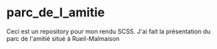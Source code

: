 # parc_de_l_amitie
Ceci est un repository pour mon rendu SCSS.
J'ai fait la présentation du parc de l'amitié situé à Rueil-Malmaison
